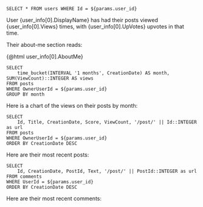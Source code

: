 ```user_info
SELECT * FROM users WHERE Id = ${params.user_id}
```

User {user_info[0].DisplayName} has had their posts viewed {user_info[0].Views} times, with {user_info[0].UpVotes} upvotes in that time.

Their about-me section reads:

{@html user_info[0].AboutMe}

```user_activity
SELECT
	time_bucket(INTERVAL '1 months', CreationDate) AS month, SUM(ViewCount)::INTEGER AS views
FROM posts
WHERE OwnerUserId = ${params.user_id}
GROUP BY month
```

Here is a chart of the views on their posts by month:

<LineChart data={user_activity} x="month" y="views" />

```user_posts
SELECT
	Id, Title, CreationDate, Score, ViewCount, '/post/' || Id::INTEGER as url
FROM posts
WHERE OwnerUserId = ${params.user_id}
ORDER BY CreationDate DESC
```

Here are their most recent posts:

<DataTable data={user_posts}>
	<Column id="Id" />
	<Column id="Title" />
	<Column id="CreationDate" />
	<Column id="Score" />
	<Column id="ViewCount" />
	<Column id="url" contentType="link" />
</DataTable>

```user_comments
SELECT
	Id, CreationDate, PostId, Text, '/post/' || PostId::INTEGER as url
FROM comments
WHERE UserId = ${params.user_id}
ORDER BY CreationDate DESC
```

Here are their most recent comments:

<DataTable data={user_comments}>
	<Column id="Id" />
	<Column id="CreationDate" />
	<Column id="PostId" />
	<Column id="Text" />
	<Column id="url" contentType="link" />
</DataTable>
